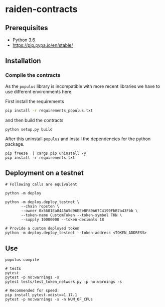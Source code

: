 # raiden-contracts

## Prerequisites


-  Python 3.6
-  https://pip.pypa.io/en/stable/

## Installation

### Compile the contracts
As the `populus` library is incompatible with more recent libraries we have
to use different environments here.

First install the requirements
```bash
pip install -r requirements_populus.txt
```
and then build the contracts
```
python setup.py build
```


After this uninstall `populus` and install the dependencies for the python package.
```
pip freeze  | xargs pip uninstall -y
pip install -r requirements.txt

```

## Deployment on a testnet

```
# Following calls are equivalent

python -m deploy

python -m deploy.deploy_testnet \
       --chain ropsten \
       --owner 0x5601Ea8445A5d96EEeBF89A67C4199FbB7a43Fbb \
       --token-name CustomToken --token-symbol TKN \
       --supply 10000000 --token-decimals 18

# Provide a custom deployed token
python -m deploy.deploy_testnet --token-address <TOKEN_ADDRESS>

```

## Use

```
populus compile

# tests
pytest
pytest -p no:warnings -s
pytest tests/test_token_network.py -p no:warnings -s

# Recommended for speed:
pip install pytest-xdist==1.17.1
pytest -p no:warnings -s -n NUM_OF_CPUs

```
